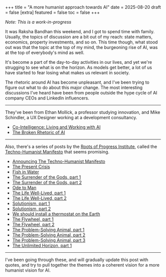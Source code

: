 +++
title = "A more humanist approach towards AI"
date = 2025-08-20
draft = false
[extra]
featured = false
toc = false
+++

*Note: This is a work-in-progress*

It was Raksha Bandhan this weekend, and I got to spend time with family. Usually, the topics of discussion are a bit out of my reach: state matters, economics, property investments, and so on. This time though, what stood out was that the topic at the top of my mind, the burgeoning rise of AI, was at the top of everybody's mind as well.

It's become a part of the day-to-day activities in our lives, and yet we're strugging to see what is on the horizon. As models get better, a lot of us have started to fear losing what makes us relevant in society.

The rhetoric around AI has become unpleasant, and I've been trying to figure out what to do about this major change. The most interesting discussions I've heard have been from people outside the hype cycle of AI company CEOs and LinkedIn influencers. 

----

They've been from Ethan Mollick, a professor studying innovation, and Mike Schindler, a UX Designer working at a development consultancy.

- [Co-Intelligence: Living and Working with AI](https://www.goodreads.com/book/show/198678736-co-intelligence)
- [The Broken Rhetoric of AI](https://uxdesign.cc/the-broken-rhetoric-of-ai-f3a24165899d)

----

Also, there's a series of posts by the [Roots of Progress Institute](https://rootsofprogress.org/), called the [Techno-Humanist Manifesto](https://rootsofprogress.org/manifesto/) that seems promising. 

- [Announcing The Techno-Humanist Manifesto](https://newsletter.rootsofprogress.org/p/announcing-the-techno-humanist-manifesto)
- [The Present Crisis](https://newsletter.rootsofprogress.org/p/the-present-crisis)
- [Fish in Water](https://newsletter.rootsofprogress.org/p/fish-in-water)
- [The Surrender of the Gods, part 1](https://newsletter.rootsofprogress.org/p/the-surrender-of-the-gods-part-1)
- [The Surrender of the Gods, part 2](https://newsletter.rootsofprogress.org/p/the-surrender-of-the-gods-part-2)
- [Ode to Man](https://newsletter.rootsofprogress.org/p/ode-to-man)
- [The Life Well-Lived, part 1](https://newsletter.rootsofprogress.org/p/the-life-well-lived-part-1)
- [The Life Well-Lived, part 2](https://newsletter.rootsofprogress.org/p/the-life-well-lived-part-2)
- [Solutionism, part 1](https://newsletter.rootsofprogress.org/p/solutionism-part-1)
- [Solutionism, part 2](https://newsletter.rootsofprogress.org/p/solutionism-part-2)
- [We should install a thermostat on the Earth](https://newsletter.rootsofprogress.org/p/we-should-install-a-thermostat-on)
- [The Flywheel, part 1](https://newsletter.rootsofprogress.org/p/the-flywheel)
- [The Flywheel, part 2](https://newsletter.rootsofprogress.org/p/the-flywheel-part-2)
- [The Problem-Solving Animal, part 1](https://newsletter.rootsofprogress.org/p/the-problem-solving-animal-part-1)
- [The Problem-Solving Animal, part 2](https://newsletter.rootsofprogress.org/p/the-problem-solving-animal-part-2)
- [The Problem-Solving Animal, part 3](https://newsletter.rootsofprogress.org/p/the-problem-solving-animal-part-3)
- [The Unlimited Horizon, part 1](https://newsletter.rootsofprogress.org/p/the-unlimited-horizon-part-1)


-----

I've been going through these, and will gradually update this post with quotes, and try to pull together the themes into a coherent vision for a more humanist vision for AI.